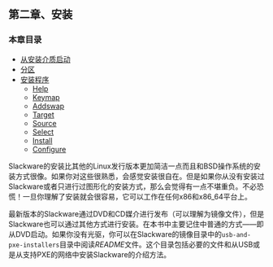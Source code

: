## 第二章、安装

### 本章目录

+ [从安装介质启动](Booting_the_Installer.md)
+ [分区](Partitioning.md)
+ [安装程序](The_setup_Program/README.md)
  * [Help](The_setup_Program/Help.md)
  * [Keymap](The_setup_Program/Keymap.md)
  * [Addswap](The_setup_Program/Addswap.md)
  * [Target](The_setup_Program/Target.md)
  * [Source](The_setup_Program/Source.md)
  * [Select](The_setup_Program/Select.md)
  * [Install](The_setup_Program/Install.md)
  * [Configure](The_setup_Program/Configure.md)

Slackware的安装比其他的Linux发行版本更加简洁一点而且和BSD操作系统的安装方式很像。如果你对这些很熟悉，会感觉安装很自在。但是如果你从没有安装过Slackware或者只进行过图形化的安装方式，那么会觉得有一点不堪重负。不必恐慌！一旦你理解了安装就会很容易，它可以工作在任何x86和x86_64平台上。

最新版本的Slackware通过DVD和CD媒介进行发布（可以理解为镜像文件），但是Slackware也可以通过其他方式进行安装。在本书中主要记住中普通的方式——即从DVD启动。如果你没有光驱，你可以在Slackware的镜像目录中的`usb-and-pxe-installers`目录中阅读*README*文件。这个目录包括必要的文件和从USB或是从支持PXE的网络中安装Slackware的介绍方法。

